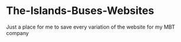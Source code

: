 # The-Islands-Buses-Websites
Just a place for me to save every variation of the website for my MBT company
